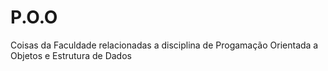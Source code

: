 # P.O.O

Coisas da Faculdade relacionadas a disciplina de Progamação Orientada a Objetos e Estrutura de Dados
